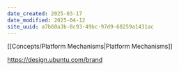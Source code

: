 ```yaml
---
date_created: 2025-03-17
date_modified: 2025-04-12
site_uuid: a7b60a3b-8c93-49bc-97d9-68259a1431ac
---
```


[[Concepts/Platform Mechanisms|Platform Mechanisms]]

https://design.ubuntu.com/brand